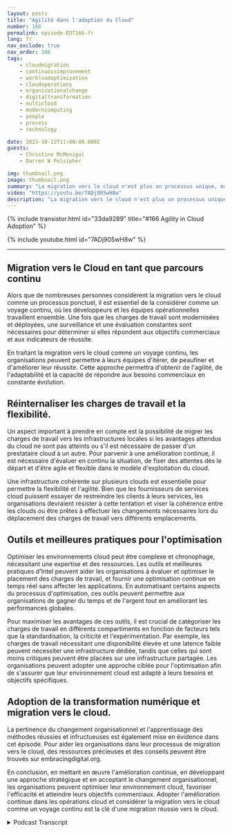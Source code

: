 ```yaml
---
layout: posts
title: "Agilité dans l'adoption du Cloud"
number: 166
permalink: episode-EDT166-fr
lang: fr
nav_exclude: true
nav_order: 166
tags:
    - cloudmigration
    - continuousimprovement
    - workloadoptimization
    - cloudoperations
    - organizationalchange
    - digitaltransformation
    - multicloud
    - moderncomputing
    - people
    - process
    - technology

date: 2023-10-12T11:00:00.000Z
guests:
    - Christine McMonigal
    - Darren W Pulsipher

img: thumbnail.png
image: thumbnail.png
summary: "La migration vers le cloud n'est plus un processus unique, mais plutôt un voyage continu qui nécessite une évaluation, une surveillance et un ajustement constants pour atteindre les objectifs commerciaux. Dans cet épisode de notre podcast, l'animateur Darren Pulsipher discute avec l'invitée Christine McMonigal de l'importance d'adopter l'amélioration continue dans les opérations cloud."
video: "https://youtu.be/7ADj905wH8w"
description: "La migration vers le cloud n'est plus un processus unique, mais plutôt un voyage continu qui nécessite une évaluation, une surveillance et un ajustement constants pour atteindre les objectifs commerciaux. Dans cet épisode de notre podcast, l'animateur Darren Pulsipher discute avec l'invitée Christine McMonigal de l'importance d'adopter l'amélioration continue dans les opérations cloud."
---
```


<div>
{% include transistor.html id="33da9289" title="#166 Agility in Cloud Adoption" %}

{% include youtube.html id="7ADj905wH8w" %}
</div>

---

## Migration vers le Cloud en tant que parcours continu

Alors que de nombreuses personnes considèrent la migration vers le cloud comme un processus ponctuel, il est essentiel de la considérer comme un voyage continu, où les développeurs et les équipes opérationnelles travaillent ensemble. Une fois que les charges de travail sont modernisées et déployées, une surveillance et une évaluation constantes sont nécessaires pour déterminer si elles répondent aux objectifs commerciaux et aux indicateurs de réussite.

En traitant la migration vers le cloud comme un voyage continu, les organisations peuvent permettre à leurs équipes d'itérer, de peaufiner et d'améliorer leur réussite. Cette approche permettra d'obtenir de l'agilité, de l'adaptabilité et la capacité de répondre aux besoins commerciaux en constante évolution.

## Réinternaliser les charges de travail et la flexibilité.

Un aspect important à prendre en compte est la possibilité de migrer les charges de travail vers les infrastructures locales si les avantages attendus du cloud ne sont pas atteints ou s'il est nécessaire de passer d'un prestataire cloud à un autre. Pour parvenir à une amélioration continue, il est nécessaire d'évaluer en continu la situation, de fixer des attentes dès le départ et d'être agile et flexible dans le modèle d'exploitation du cloud.

Une infrastructure cohérente sur plusieurs clouds est essentielle pour permettre la flexibilité et l'agilité. Bien que les fournisseurs de services cloud puissent essayer de restreindre les clients à leurs services, les organisations devraient résister à cette tentation et viser la cohérence entre les clouds ou être prêtes à effectuer les changements nécessaires lors du déplacement des charges de travail vers différents emplacements.

## Outils et meilleures pratiques pour l'optimisation

Optimiser les environnements cloud peut être complexe et chronophage, nécessitant une expertise et des ressources. Les outils et meilleures pratiques d'Intel peuvent aider les organisations à évaluer et optimiser le placement des charges de travail, et fournir une optimisation continue en temps réel sans affecter les applications. En automatisant certains aspects du processus d'optimisation, ces outils peuvent permettre aux organisations de gagner du temps et de l'argent tout en améliorant les performances globales.

Pour maximiser les avantages de ces outils, il est crucial de catégoriser les charges de travail en différents compartiments en fonction de facteurs tels que la standardisation, la criticité et l'expérimentation. Par exemple, les charges de travail nécessitant une disponibilité élevée et une latence faible peuvent nécessiter une infrastructure dédiée, tandis que celles qui sont moins critiques peuvent être placées sur une infrastructure partagée. Les organisations peuvent adopter une approche ciblée pour l'optimisation afin de s'assurer que leur environnement cloud est adapté à leurs besoins et objectifs spécifiques.

## Adoption de la transformation numérique et migration vers le cloud.

La pertinence du changement organisationnel et l'apprentissage des méthodes réussies et infructueuses est également mise en évidence dans cet épisode. Pour aider les organisations dans leur processus de migration vers le cloud, des ressources précieuses et des conseils peuvent être trouvés sur embracingdigital.org.

En conclusion, en mettant en œuvre l'amélioration continue, en développant une approche stratégique et en acceptant le changement organisationnel, les organisations peuvent optimiser leur environnement cloud, favoriser l'efficacité et atteindre leurs objectifs commerciaux. Adopter l'amélioration continue dans les opérations cloud et considérer la migration vers le cloud comme un voyage continu est la clé d'une migration réussie vers le cloud.



<details>
<summary> Podcast Transcript </summary>

<p></p>

</details>

